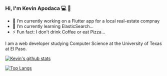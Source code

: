 ### Hi, I'm Kevin Apodaca :computer: 👋

<!--
**KevinApodaca/KevinApodaca** is a ✨ _special_ ✨ repository because its `README.md` (this file) appears on your GitHub profile. -->

- 🔭 I’m currently working on a Flutter app for a local real-estate compnay
- 🌱 I’m currently learning ElasticSearch...
- ⚡ Fun fact: I don't drink Coffee or eat Pizza...

I am a web developer studying Computer Science at the University of Texas at El Paso.

[![Kevin's github stats](https://github-readme-stats.vercel.app/api?username=KevinApodaca&hide=contribs&show_icons=true&theme=cobalt)](https://github.com/anuraghazra/github-readme-stats)

[![Top Langs](https://github-readme-stats.vercel.app/api/top-langs/?username=KevinApodaca&layout=compact)](https://github.com/anuraghazra/github-readme-stats)
